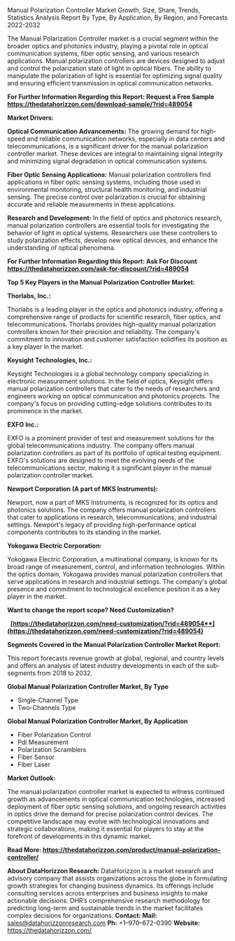 ﻿Manual Polarization Controller Market Growth, Size, Share, Trends, Statistics Analysis Report By Type, By Application, By Region, and Forecasts 2022-2032

The Manual Polarization Controller market is a crucial segment within the broader optics and photonics industry, playing a pivotal role in optical communication systems, fiber optic sensing, and various research applications. Manual polarization controllers are devices designed to adjust and control the polarization state of light in optical fibers. The ability to manipulate the polarization of light is essential for optimizing signal quality and ensuring efficient transmission in optical communication networks.

**For Further Information Regarding this Report: Request a Free Sample<https://thedatahorizzon.com/download-sample/?rid=489054>** 

**Market Drivers:**

**Optical Communication Advancements:** The growing demand for high-speed and reliable communication networks, especially in data centers and telecommunications, is a significant driver for the manual polarization controller market. These devices are integral to maintaining signal integrity and minimizing signal degradation in optical communication systems.

**Fiber Optic Sensing Applications:** Manual polarization controllers find applications in fiber optic sensing systems, including those used in environmental monitoring, structural health monitoring, and industrial sensing. The precise control over polarization is crucial for obtaining accurate and reliable measurements in these applications.

**Research and Development:** In the field of optics and photonics research, manual polarization controllers are essential tools for investigating the behavior of light in optical systems. Researchers use these controllers to study polarization effects, develop new optical devices, and enhance the understanding of optical phenomena.

**For Further Information Regarding this Report: Ask For Discount <https://thedatahorizzon.com/ask-for-discount/?rid=489054>** 

**Top 5 Key Players in the Manual Polarization Controller Market:**

**Thorlabs, Inc.:**

Thorlabs is a leading player in the optics and photonics industry, offering a comprehensive range of products for scientific research, fiber optics, and telecommunications. Thorlabs provides high-quality manual polarization controllers known for their precision and reliability. The company's commitment to innovation and customer satisfaction solidifies its position as a key player in the market.

**Keysight Technologies, Inc.:**

Keysight Technologies is a global technology company specializing in electronic measurement solutions. In the field of optics, Keysight offers manual polarization controllers that cater to the needs of researchers and engineers working on optical communication and photonics projects. The company's focus on providing cutting-edge solutions contributes to its prominence in the market.

**EXFO Inc.:**

EXFO is a prominent provider of test and measurement solutions for the global telecommunications industry. The company offers manual polarization controllers as part of its portfolio of optical testing equipment. EXFO's solutions are designed to meet the evolving needs of the telecommunications sector, making it a significant player in the manual polarization controller market.

**Newport Corporation (A part of MKS Instruments):**

Newport, now a part of MKS Instruments, is recognized for its optics and photonics solutions. The company offers manual polarization controllers that cater to applications in research, telecommunications, and industrial settings. Newport's legacy of providing high-performance optical components contributes to its standing in the market.

**Yokogawa Electric Corporation:**

Yokogawa Electric Corporation, a multinational company, is known for its broad range of measurement, control, and information technologies. Within the optics domain, Yokogawa provides manual polarization controllers that serve applications in research and industrial settings. The company's global presence and commitment to technological excellence position it as a key player in the market.

**Want to change the report scope? Need Customization?**

` `**[https://thedatahorizzon.com/need-customization/?rid=489054**](https://thedatahorizzon.com/need-customization/?rid=489054)** 

**Segments Covered in the Manual Polarization Controller Market Report:**

This report forecasts revenue growth at global, regional, and country levels and offers an analysis of latest industry developments in each of the sub-segments from 2018 to 2032.

**Global Manual Polarization Controller Market, By Type**

- Single-Channel Type
- Two-Channels Type

**Global Manual Polarization Controller Market, By Application**

- Fiber Polarization Control
- Pdl Measurement
- Polarization Scramblers
- Fiber Sensor
- Fiber Laser

**Market Outlook:**

The manual polarization controller market is expected to witness continued growth as advancements in optical communication technologies, increased deployment of fiber optic sensing solutions, and ongoing research activities in optics drive the demand for precise polarization control devices. The competitive landscape may evolve with technological innovations and strategic collaborations, making it essential for players to stay at the forefront of developments in this dynamic market.

**Read More: <https://thedatahorizzon.com/product/manual-polarization-controller/>** 

**About DataHorizzon Research:**DataHorizzon is a market research and advisory company that assists organizations across the globe in formulating growth strategies for changing business dynamics. Its offerings include consulting services across enterprises and business insights to make actionable decisions. DHR’s comprehensive research methodology for predicting long-term and sustainable trends in the market facilitates complex decisions for organizations.**Contact:Mail:** <sales@datahorizzonresearch.com> **Ph:** +1–970–672–0390**Website:** <https://thedatahorizzon.com/> 


